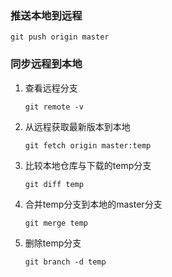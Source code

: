 ### 推送本地到远程

```shell
git push origin master
```

### 同步远程到本地

1. 查看远程分支

   ```shell
   git remote -v
   ```

2. 从远程获取最新版本到本地

   ```shell
   git fetch origin master:temp
   ```

3. 比较本地仓库与下载的temp分支

   ```shell
   git diff temp
   ```

4. 合并temp分支到本地的master分支

   ```shell
   git merge temp
   ```

5. 删除temp分支

   ```shell
   git branch -d temp
   ```

   

